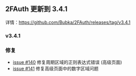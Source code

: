 ## 2FAuth 更新到 3.4.1

详情：https://github.com/Bubka/2FAuth/releases/tag/v3.4.1

### v3.4.1

### 修复

- [issue #140](https://github.com/Bubka/2FAuth/issues/140) 修复周期区域的正则表达式错误 (高级页面)
- [issue #141](https://github.com/Bubka/2FAuth/issues/141) 修复高级页面中的数字区域问题
